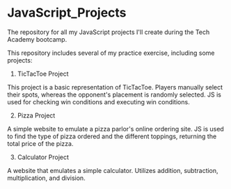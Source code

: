 # JavaScript_Projects
 The repository for all my JavaScript projects I'll create during the Tech Academy bootcamp.
 
 This repository includes several of my practice exercise, including some projects:
 
 1. TicTacToe Project
 
 This project is a basic representation of TicTacToe. Players manually select their spots, whereas the opponent's placement is randomly selected. JS is used for checking win conditions and executing win conditions.
 
 2. Pizza Project
 
 A simple website to emulate a pizza parlor's online ordering site. JS is used to find the type of pizza ordered and the different toppings, returning the total price of the pizza.
 
 3. Calculator Project
 
 A website that emulates a simple calculator. Utilizes addition, subtraction, multiplication, and division.
